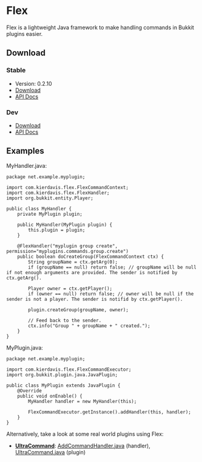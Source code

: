 Flex
====

Flex is a lightweight Java framework to make handling commands in Bukkit plugins
easier.

## Download

### Stable

* Version: 0.2.10
* [Download][stable-dl]
* [API Docs][stable-docs]

[stable-dl]: http://bukkit.kierdavis.com/Flex/v0.2.10/Flex.jar
[stable-docs]: http://bukkit.kierdavis.com/Flex/v0.2.10/javadoc/

### Dev

* [Download][dev-dl]
* [API Docs][dev-docs]

[dev-dl]: http://bukkit.kierdavis.com/Flex/latest/Flex.jar
[dev-docs]: http://bukkit.kierdavis.com/Flex/latest/javadoc/

## Examples

MyHandler.java:

    package net.example.myplugin;
    
    import com.kierdavis.flex.FlexCommandContext;
    import com.kierdavis.flex.FlexHandler;
    import org.bukkit.entity.Player;
    
    public class MyHandler {
        private MyPlugin plugin;
        
        public MyHandler(MyPlugin plugin) {
            this.plugin = plugin;
        }
        
        @FlexHandler("myplugin group create", permission="myplugins.commands.group.create")
        public boolean doCreateGroup(FlexCommandContext ctx) {
            String groupName = ctx.getArg(0);
            if (groupName == null) return false; // groupName will be null if not enough arguments are provided. The sender is notified by ctx.getArg().
            
            Player owner = ctx.getPlayer();
            if (owner == null) return false; // owner will be null if the sender is not a player. The sender is notifid by ctx.getPlayer().
            
            plugin.createGroup(groupName, owner);
            
            // Feed back to the sender.
            ctx.info("Group " + groupName + " created.");
        }
    }

MyPlugin.java:

    package net.example.myplugin;
    
    import com.kierdavis.flex.FlexCommandExecutor;
    import org.bukkit.plugin.java.JavaPlugin;
    
    public class MyPlugin extends JavaPlugin {
        @Override
        public void onEnable() {
            MyHandler handler = new MyHandler(this);
            
            FlexCommandExecutor.getInstance().addHandler(this, handler);
        }
    }

Alternatively, take a look at some real world plugins using Flex:

* **[UltraCommand][ultracommand]**: [AddCommandHandler.java][ultracommand-handler] (handler), [UltraCommand.java][ultracommand-plugin] (plugin)

[ultracommand]: http://dev.bukkit.org/bukkit-mods/ultracommand/
[ultracommand-handler]: https://github.com/kierdavis/UltraCommand/tree/master/src/AddCommandHandler.java
[ultracommand-plugin]: https://github.com/kierdavis/UltraCommand/tree/master/src/UltraCommand.java
